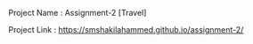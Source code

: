 Project Name : Assignment-2 [Travel]

Project Link : https://smshakilahammed.github.io/assignment-2/
